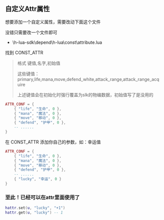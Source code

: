 ## 自定义Attr属性

想要添加一个自定义属性，需要改动下面这个文件

没错只需要改一个文件即可

* \h-lua-sdk\depend\h-lua\const\attribute.lua

找到 CONST_ATTR

> 格式 键值,名字,初始值
>
> 这些键值：primary,life,mana,move,defend_white,attack_range,attack_range_acquire
>
> 上述键值会在初始化时强行覆盖为slk的物编数据，初始值写了是没用的

```lua
ATTR_CONF = {
    { "life", "生命", 0 },
    { "mana", "魔法", 0 },
    { "move", "移动", 0 },
    { "defend", "护甲", 0 },
    -- ......
}
```

在 CONST_ATTR 添加你自己的参数，如：幸运值

```lua
ATTR_CONF = {
    { "life", "生命", 0 },
    { "mana", "魔法", 0 },
    { "move", "移动", 0 },
    { "defend", "护甲", 0 },
    -- ......
    { "lucky", "幸运", 0 }
}
```

### 至此！已经可以在attr里面使用了

```lua
hattr.set(u, "lucky", "+1")
hattr.get(u, "lucky") -- 1
```
